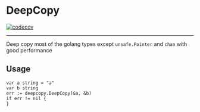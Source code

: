 # DeepCopy
[![codecov](https://codecov.io/gh/wangsquirrel/deepcopy/branch/main/graph/badge.svg?token=ZPW283W4QV)](https://codecov.io/gh/wangsquirrel/deepcopy)

---

Deep copy most of the golang types except `unsafe.Pointer` and `chan` with good performance

## Usage

```golang
var a string = "a"
var b string
err := deepcopy.DeepCopy(&a, &b)
if err != nil {
}
```
